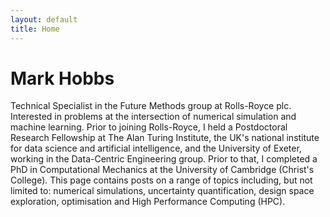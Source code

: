 ```yaml
---
layout: default
title: Home
---
```


# Mark Hobbs

Technical Specialist in the Future Methods group at Rolls-Royce plc. Interested in problems at the intersection of numerical simulation and machine learning. Prior to joining Rolls-Royce, I held a Postdoctoral Research Fellowship at The Alan Turing Institute, the UK's national institute for  data science and artificial intelligence, and the University of Exeter, working in the Data-Centric Engineering group. Prior to that, I completed a PhD in Computational Mechanics at the University of Cambridge (Christ's College). This page contains posts on a range of topics including, but not limited to: numerical simulations, uncertainty quantification, design space exploration, optimisation and High Performance Computing (HPC).
